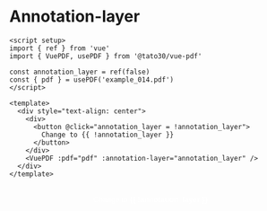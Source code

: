 # Annotation-layer

```vue
<script setup>
import { ref } from 'vue'
import { VuePDF, usePDF } from '@tato30/vue-pdf'

const annotation_layer = ref(false)
const { pdf } = usePDF('example_014.pdf')
</script>

<template>
  <div style="text-align: center">
    <div>
      <button @click="annotation_layer = !annotation_layer">
        Change to {{ !annotation_layer }}
      </button>
    </div>
    <VuePDF :pdf="pdf" :annotation-layer="annotation_layer" />
  </div>
</template>
```
<script setup>
import { ref } from 'vue'
import { VuePDF, usePDF } from '@tato30/vue-pdf'

const annotation_layer = ref(false)
const { pdf } = usePDF('/example_014.pdf')
</script>

<div style="text-align: center">
  <div>
    <button class="button-example" @click="annotation_layer = !annotation_layer">
      Change to <strong>{{ !annotation_layer }}</strong>
    </button>
  </div>
  <VuePDF :pdf="pdf" :annotation-layer="annotation_layer" />
</div>

<style>
.button-example {
  background-color: var(--c-brand);
  color: white;
  padding: 10px;
  margin: 7px;
  border-radius: 2px;
  border: none;
}
</style>